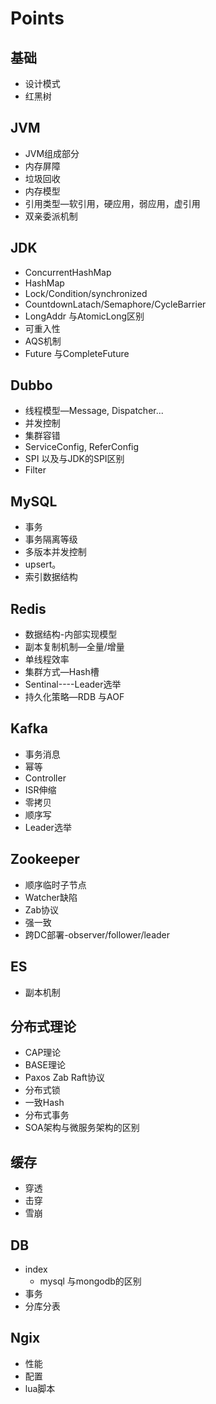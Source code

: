 # Points
## 基础
- 设计模式
- 红黑树
## JVM
- JVM组成部分
- 内存屏障
- 垃圾回收
- 内存模型
- 引用类型—软引用，硬应用，弱应用，虚引用
- 双亲委派机制
## JDK
- ConcurrentHashMap
- HashMap
- Lock/Condition/synchronized
- CountdownLatach/Semaphore/CycleBarrier
- LongAddr 与AtomicLong区别
- 可重入性
- AQS机制
- Future 与CompleteFuture
## Dubbo
- 线程模型—Message, Dispatcher...
- 并发控制
- 集群容错
- ServiceConfig, ReferConfig
- SPI 以及与JDK的SPI区别
- Filter

## MySQL

- 事务
- 事务隔离等级
- 多版本并发控制
- upsert。
- 索引数据结构

## Redis

- 数据结构-内部实现模型
- 副本复制机制—全量/增量
- 单线程效率
- 集群方式—Hash槽
- Sentinal----Leader选举
- 持久化策略—RDB 与AOF

## Kafka

- 事务消息
- 幂等
- Controller
- ISR伸缩
- 零拷贝
- 顺序写
- Leader选举

## Zookeeper

- 顺序临时子节点
- Watcher缺陷
- Zab协议
- 强一致
- 跨DC部署-observer/follower/leader

## ES

- 副本机制

## 分布式理论

- CAP理论
- BASE理论
- Paxos  Zab Raft协议
- 分布式锁
- 一致Hash
- 分布式事务
- SOA架构与微服务架构的区别

## 缓存

- 穿透
- 击穿
- 雪崩

## DB

- index
  - mysql 与mongodb的区别
- 事务
- 分库分表

## Ngix

- 性能
- 配置
- lua脚本

